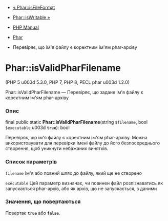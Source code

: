- [« Phar::isFileFormat](phar.isfileformat.md)
- [Phar::isWritable »](phar.iswritable.md)

- [PHP Manual](index.md)
- [Phar](class.phar.md)
- Перевіряє, що ім'я файлу є коректним ім'ям
phar-архіву

# Phar::isValidPharFilename

(PHP 5 u003d 5.3.0, PHP 7, PHP 8, PECL phar u003d 1.2.0)

Phar::isValidPharFilename — Перевіряє, що задане ім'я файлу є
коректним ім'ям phar-архіву

### Опис

final public static **Phar::isValidPharFilename**(string `$filename`,
bool `$executable` u003d **`true`**): bool

Перевіряє, що ім'я файлу є коректним ім'ям
phar-архіву. Можна використовувати для перевірки імені файлу до його
безпосереднього створення, щоб уникнути небажаних винятків.

### Список параметрів

`filename`
Ім'я або повний шлях до файлу, який ще не створено

`executable`
Цей параметр визначає, чи повинен файл розпізнаватись як запускається
phar-архів, або як архів, що не запускається, з даними

### Значення, що повертаються

Повертає **`true`** або **`false`**.
